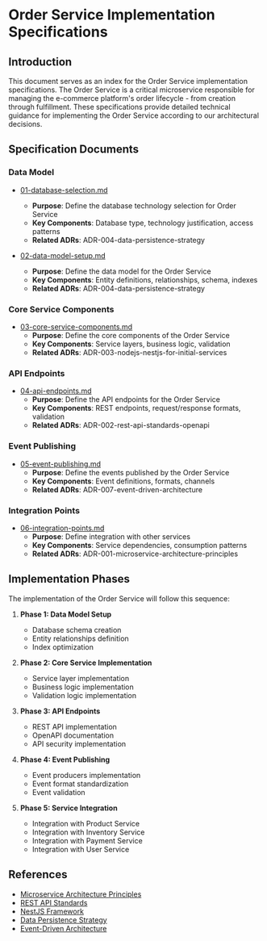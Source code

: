 # Order Service Implementation Specifications

## Introduction

This document serves as an index for the Order Service implementation specifications. The Order Service is a critical microservice responsible for managing the e-commerce platform's order lifecycle - from creation through fulfillment. These specifications provide detailed technical guidance for implementing the Order Service according to our architectural decisions.

## Specification Documents

### Data Model

- [01-database-selection.md](./01-database-selection.md)

  - **Purpose**: Define the database technology selection for Order Service
  - **Key Components**: Database type, technology justification, access patterns
  - **Related ADRs**: ADR-004-data-persistence-strategy

- [02-data-model-setup.md](./02-data-model-setup/00-data-model-index.md)
  - **Purpose**: Define the data model for the Order Service
  - **Key Components**: Entity definitions, relationships, schema, indexes
  - **Related ADRs**: ADR-004-data-persistence-strategy

### Core Service Components

- [03-core-service-components.md](./03-core-service-components/00-service-components-index.md)
  - **Purpose**: Define the core components of the Order Service
  - **Key Components**: Service layers, business logic, validation
  - **Related ADRs**: ADR-003-nodejs-nestjs-for-initial-services

### API Endpoints

- [04-api-endpoints.md](./04-api-endpoints/00-api-index.md)
  - **Purpose**: Define the API endpoints for the Order Service
  - **Key Components**: REST endpoints, request/response formats, validation
  - **Related ADRs**: ADR-002-rest-api-standards-openapi

### Event Publishing

- [05-event-publishing.md](./05-event-publishing/00-events-index.md)
  - **Purpose**: Define the events published by the Order Service
  - **Key Components**: Event definitions, formats, channels
  - **Related ADRs**: ADR-007-event-driven-architecture

### Integration Points

- [06-integration-points.md](./06-integration-points/00-integration-index.md)
  - **Purpose**: Define integration with other services
  - **Key Components**: Service dependencies, consumption patterns
  - **Related ADRs**: ADR-001-microservice-architecture-principles

## Implementation Phases

The implementation of the Order Service will follow this sequence:

1. **Phase 1: Data Model Setup**

   - Database schema creation
   - Entity relationships definition
   - Index optimization

2. **Phase 2: Core Service Implementation**

   - Service layer implementation
   - Business logic implementation
   - Validation logic implementation

3. **Phase 3: API Endpoints**

   - REST API implementation
   - OpenAPI documentation
   - API security implementation

4. **Phase 4: Event Publishing**

   - Event producers implementation
   - Event format standardization
   - Event validation

5. **Phase 5: Service Integration**
   - Integration with Product Service
   - Integration with Inventory Service
   - Integration with Payment Service
   - Integration with User Service

## References

- [Microservice Architecture Principles](../../architecture/adr/ADR-001-microservice-architecture-principles.md)
- [REST API Standards](../../architecture/adr/ADR-002-rest-api-standards-openapi.md)
- [NestJS Framework](../../architecture/adr/ADR-003-nodejs-nestjs-for-initial-services.md)
- [Data Persistence Strategy](../../architecture/adr/ADR-004-data-persistence-strategy.md)
- [Event-Driven Architecture](../../architecture/adr/ADR-007-event-driven-architecture.md)
